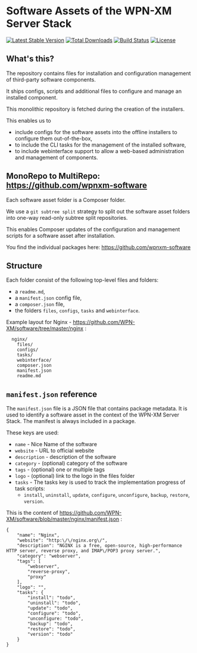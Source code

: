 # Software Assets of the WPN-XM Server Stack

[![Latest Stable Version](https://poser.pugx.org/WPN-XM/software/version.png)](https://packagist.org/packages/WPN-XM/software)
[![Total Downloads](https://poser.pugx.org/WPN-XM/software/d/total.png)](https://packagist.org/packages/WPN-XM/software)
[![Build Status](https://travis-ci.org/WPN-XM/software.png)](https://travis-ci.org/WPN-XM/software) [![License](https://poser.pugx.org/WPN-XM/software/license.png)](https://packagist.org/packages/WPN-XM/software)

## What's this?

The repository contains files for installation and configuration management of third-party software components. 

It ships configs, scripts and additional files to configure and manage an installed component.

This monolithic repository is fetched during the creation of the installers. 

This enables us to 
  - include configs for the software assets into the offline installers to configure them out-of-the-box,
  - to include the CLI tasks for the management of the installed software,
  - to include webinterface support to allow a web-based administration and management of components.
  
## MonoRepo to MultiRepo: https://github.com/wpnxm-software

Each software asset folder is a Composer folder. 

We use a `git subtree split` strategy to split out the software asset folders into one-way read-only subtree split repositories. 

This enables Composer updates of the configuration and management scripts for a software asset after installation.

You find the individual packages here: https://github.com/wpnxm-software

## Structure

Each folder consist of the following top-level files and folders:
- a `readme.md`,
- a `manifest.json` config file,
- a `composer.json` file,
- the folders `files`, `configs`, `tasks` and `webinterface`.

Example layout for Nginx - https://github.com/WPN-XM/software/tree/master/nginx :

      nginx/
        files/
        configs/
        tasks/
        webinterface/
        composer.json
        manifest.json
        readme.md
      
## `manifest.json` reference

The `manifest.json` file is a JSON file that contains package metadata.
It is used to identify a software asset in the context of the WPN-XM Server Stack.
The manifest is always included in a package.

These keys are used:

- `name` - Nice Name of the software
- `website` - URL to official website
- `description` - description of the software
- `category` - (optional) category of the software
- `tags` - (optional) one or multiple tags 
- `logo` - (optional) link to the logo in the files folder
- `tasks` - The tasks key is used to track the implementation progress of task scripts:
  - `install`, `uninstall`, `update`, `configure`, `unconfigure`, `backup`, `restore`, `version`.
  
This is the content of https://github.com/WPN-XM/software/blob/master/nginx/manifest.json :

    {
        "name": "Nginx",
        "website": "http:\/\/nginx.org\/",
        "description": "NGINX is a free, open-source, high-performance HTTP server, reverse proxy, and IMAP\/POP3 proxy server.",
        "category": "webserver",
        "tags": [
            "webserver",
            "reverse-proxy",
            "proxy"
        ],
        "logo": "",
        "tasks": {
            "install": "todo",
            "uninstall": "todo",
            "update": "todo",
            "configure": "todo",
            "unconfigure: "todo",
            "backup": "todo",
            "restore": "todo",
            "version": "todo"
        }
    }